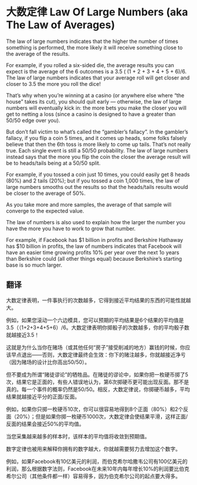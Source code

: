 # 大数定律 Law Of Large Numbers (aka The Law of Averages)

The law of large numbers indicates that the higher the number of times something is performed, the more likely it will receive something close to the average of the results.

For example, if you rolled a six-sided die, the average results you can expect is the average of the 6 outcomes is a 3.5 ( (1 + 2 + 3 + 4 + 5 + 6)/6. The law of large numbers indicates that your average roll will get closer and closer to 3.5 the more you roll the dice!

That’s why when you’re winning at a casino (or anywhere else where “the house” takes its cut), you should quit early — otherwise, the law of large numbers will eventually kick in: the more bets you make the closer you will get to netting a loss (since a casino is designed to have a greater than 50/50 edge over you).

But don’t fall victim to what’s called the “gambler’s fallacy”. In the gambler’s fallacy, if you flip a coin 5 times, and it comes up heads, some folks falsely believe that then the 6th toss is more likely to come up tails. That’s not really true. Each single event is still a 50/50 probability. The law of large numbers instead says that the more you flip the coin the closer the average result will be to heads/tails being at a 50/50 split.

For example, if you tossed a coin just 10 times, you could easily get 8 heads (80%) and 2 tails (20%); but if you tossed a coin 1,000 times, the law of large numbers smooths out the results so that the heads/tails results would be closer to the average of 50%.

As you take more and more samples, the average of that sample will converge to the expected value.

The law of numbers is also used to explain how the larger the number you have the more you have to work to grow that number.

For example, if Facebook has $1 billion in profits and Berkshire Hathaway has $10 billion in profits, the law of numbers indicates that Facebook will have an easier time growing profits 10% per year over the next 1o years  than Berkshire could (all other things equal) because Berkshire’s starting base is so much larger.

## 翻译

大数定律表明，一件事执行的次数越多，它得到接近平均结果的东西的可能性就越大。

例如，如果您滚动一个六边模具，您可以预期的平均结果是6个结果的平均值是3.5（（1+2+3+4+5+6）/6。大数定律表明你掷骰子的次数越多，你的平均骰子数就越接近3.5！

这就是为什么当你在赌场（或其他任何“房子”接受削减的地方）赢钱的时候，你应该早点退出——否则，大数定律最终会生效：你下的赌注越多，你就越接近净亏（因为赌场的设计比你高出50/50）。

但不要成为所谓“赌徒谬论”的牺牲品。在赌徒的谬论中，如果你把一枚硬币掷了5次，结果它是正面的，有些人错误地认为，第6次掷硬币更可能出现反面。那不是真的。每一个事件的概率仍然是50/50。相反，大数定律说，你掷硬币越多，平均结果就越接近平分的正面/反面。

例如，如果你只掷一枚硬币10次，你可以很容易地得到8个正面（80%）和2个反面（20%）；但是如果你掷一枚硬币1000次，大数定律会使结果平滑，这样正面/反面的结果会接近50%的平均值。

当您采集越来越多的样本时，该样本的平均值将收敛到预期值。

数字定律也被用来解释你拥有的数字越大，你就越需要努力去增加这个数字。

例如，如果Facebook有10亿美元的利润，而伯克希尔哈撒韦公司有100亿美元的利润，那么根据数字法则，Facebook在未来10年内每年增长10%的利润要比伯克希尔公司（其他条件都一样）容易得多，因为伯克希尔公司的起点要大得多。
